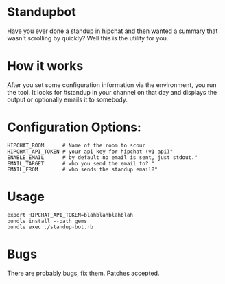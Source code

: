 # Standupbot

Have you ever done a standup in hipchat and then wanted a summary that wasn't scrolling by quickly? Well this is the utility for you.

# How it works

After you set some configuration information via the environment, you run the tool. It looks for #standup in your channel on that day and displays the output or optionally emails it to somebody.

# Configuration Options:


    HIPCHAT_ROOM      # Name of the room to scour
    HIPCHAT_API_TOKEN # your api key for hipchat (v1 api)"
    ENABLE_EMAIL      # by default no email is sent, just stdout."
    EMAIL_TARGET      # who you send the email to? "
    EMAIL_FROM        # who sends the standup email?"

# Usage

    export HIPCHAT_API_TOKEN=blahblahblahblah
    bundle install --path gems
    bundle exec ./standup-bot.rb

# Bugs
There are probably bugs, fix them. Patches accepted.
